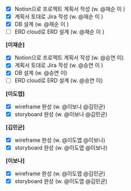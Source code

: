 - [x]  Notion으로 프로젝트 계획서 작성 (w. @재순 이 )
- [x]  계획서 토대로 Jira 작성 (w. @재순 이 )
- [x]  DB 설계 (w. @재순 이 )
- [ ]  ERD cloud로 ERD 설계 (w. @재순 이 )

**[이재순]**

- [x]  Notion으로 프로젝트 계획서 작성 (w. @승연 이)
- [x]  계획서 토대로 Jira 작성 (w. @승연 이  )
- [x]  DB 설계 (w. @승연 이)
- [ ]  ERD cloud로 ERD 설계 (w. @승연 이)

**[이도엽]**

- [x]  wireframe 완성 (w. @이보나 @김민균)
- [x]  storyboard 완성 (w. @이보나  @김민균)

**[김민균]**

- [x]  wireframe 완성 (w. @이도엽 @이보나)
- [x]  storyboard 완성 (w. @이도엽 @이보나)

**[이보나]**

- [x]  wireframe 완성 (w. @이도엽 @김민균)
- [x]  storyboard 완성 (w. @이도엽 @김민균)
